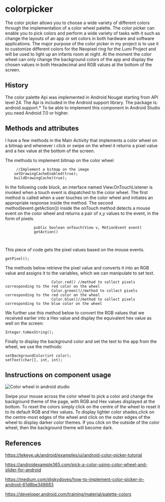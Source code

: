 # colorpicker
The color picker allows you to choose a wide variety of different colors through the implementation of a color wheel palette. The color picker can enable you to pick colors and perform a wide variety of tasks with it such as change the layouts of an app or set colors in both hardware and software applications. The major purpose of the color picker in my project is to use it to customize different colors for the Neopixel ring for the Lumi Project and will be used to light up an infants room at night. At the moment the color wheel can only change the background colors of the app and display the chosen values in both Hexadecimal and RGB values at the bottom of the screen.

## History
The color palette Api was implemented in Android Nougat starting from API level 24. The Api is included in the Android support library. The package is: android.support.* To be able to implement this component in Android Studio you need Android 7.0 or higher.
## Methods and attributes
I have a few methods in the Main Activity that implements a color wheel on a bitmap and whenever i click or swipe on the wheel it returns a pixel value and a hex value at the bottom of the screen.

The methods to implement bitmap on the color wheel
```
     //Implement a bitmap on the image
    setDrawingCacheEnabled(true);
    buildDrawingCache(true);
```
In the following code block, an interface named View.OnTouchListener is invoked when a touch event is dispatched to the color wheel. The first method is called when a user touches on the color wheel and initiates an appropriate response inside the method. The second method(event.getAction()) inside the onTouch method detects a mouse event on the color wheel and returns a pair of x,y values to the event, in the form of pixels.
```
             public boolean onTouch(View v, MotionEvent event)
             getAction()
               
                
```
This piece of code gets the pixel values based on the mouse events.
```
getPixel();
```
The methods below retrieve the pixel value and converts it into an RGB value and assigns it to the variables, which we can manipulate to set text.
```
                     Color.red() //method to collect pixels corresponding to the red color on the wheel
                     Color.green()//method to collect pixels corresponding to the red color on the wheel
                     Color.blue()//method to collect pixels corresponding to the blue color on the wheel
 ```
We further use this method below to convert the RGB values that we received earlier into a Hex value and display the equivalent hex value as well on the screen:
 ```
 Integer.toHexString();
 ```
 Finally to display the background color and set the text to the app from the wheel, we use the methods:
 ```
 setBackgroundColor(int color);
 setText(char[], int, int);
 ```
 ## Instructions on component usage
 
 ![Color wheel in android studio](/downloads/colorwheel.png)
 
Swipe your mouse across the color wheel to pick a color and change the background theme of the page, with RGB and Hex values displayed at the bottom. To reset the colors simply click on the centre of the wheel to reset it to its default RGB and Hex values. To display lighter color shades,click on the centre-most edges of the wheel and click on the outer edges of the wheel to display darker color themes. If you click on the outside of the color wheel, then the background theme will become dark.

## References

https://tekeye.uk/android/examples/ui/android-color-picker-tutorial

https://androidexample365.com/pick-a-color-using-color-wheel-and-slider-for-android

https://medium.com/@skydoves/how-to-implement-color-picker-in-android-61d8be348683

https://developer.android.com/training/material/palette-colors
